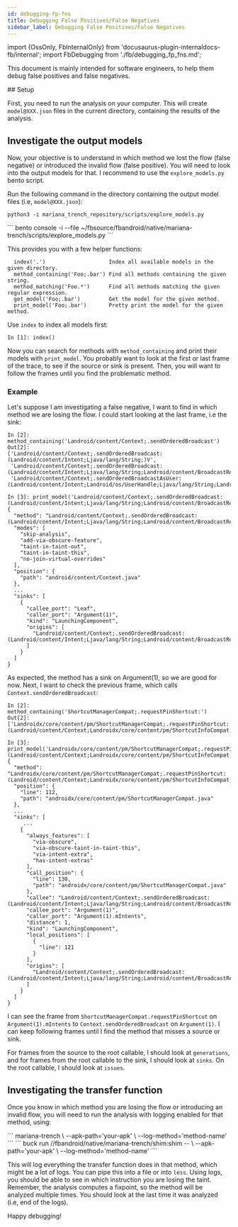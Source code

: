 ```yaml
---
id: debugging-fp-fns
title: Debugging False Positives/False Negatives
sidebar_label: Debugging False Positives/False Negatives
---
```

import {OssOnly, FbInternalOnly} from 'docusaurus-plugin-internaldocs-fb/internal';
import FbDebugging from './fb/debugging_fp_fns.md';

This document is mainly intended for software engineers, to help them debug false positives and false negatives.

<OssOnly>
## Setup

First, you need to run the analysis on your computer. This will create `model@XXX.json` files in the current directory, containing the results of the analysis.
</OssOnly>
<FbInternalOnly> <FbDebugging/> </FbInternalOnly>

## Investigate the output models

Now, your objective is to understand in which method we lost the flow (false negative) or introduced the invalid flow (false positive). You will need to look into the output models for that. I recommend to use the `explore_models.py` bento script.

Run the following command in the directory containing the output model files (i.e, `model@XXX.json`):
<OssOnly>
```
python3 -i mariana_trench_repository/scripts/explore_models.py
```
</OssOnly>
<FbInternalOnly>
```
bento console -i --file ~/fbsource/fbandroid/native/mariana-trench/scripts/explore_models.py
```
</FbInternalOnly>

This provides you with a few helper functions:
```
  index('.')                    Index all available models in the given directory.
  method_containing('Foo;.bar') Find all methods containing the given string.
  method_matching('Foo.*')      Find all methods matching the given regular expression.
  get_model('Foo;.bar')         Get the model for the given method.
  print_model('Foo;.bar')       Pretty print the model for the given method.
```
Use `index` to index all models first:
```
In [1]: index()
```
Now you can search for methods with `method_containing` and print their models with `print_model`.
You probably want to look at the first or last frame of the trace, to see if the source or sink is present. Then, you will want to follow the frames until you find the problematic method.

### Example

Let's suppose I am investigating a false negative, I want to find in which method we are losing the flow. I could start looking at the last frame, i.e the sink:
```
In [2]: method_containing('Landroid/content/Context;.sendOrderedBroadcast')
Out[2]:
['Landroid/content/Context;.sendOrderedBroadcast:(Landroid/content/Intent;Ljava/lang/String;)V',
 'Landroid/content/Context;.sendOrderedBroadcast:(Landroid/content/Intent;Ljava/lang/String;Landroid/content/BroadcastReceiver;Landroid/os/Handler;ILjava/lang/String;Landroid/os/Bundle;)V',
 'Landroid/content/Context;.sendOrderedBroadcastAsUser:(Landroid/content/Intent;Landroid/os/UserHandle;Ljava/lang/String;Landroid/content/BroadcastReceiver;Landroid/os/Handler;ILjava/lang/String;Landroid/os/Bundle;)V']

In [3]: print_model('Landroid/content/Context;.sendOrderedBroadcast:(Landroid/content/Intent;Ljava/lang/String;Landroid/content/BroadcastReceiver;Landroid/os/Handler;ILjava/lang/String;Landroid/os/Bundle;)V')
{
  "method": "Landroid/content/Context;.sendOrderedBroadcast:(Landroid/content/Intent;Ljava/lang/String;Landroid/content/BroadcastReceiver;Landroid/os/Handler;ILjava/lang/String;Landroid/os/Bundle;)V",
  "modes": [
    "skip-analysis",
    "add-via-obscure-feature",
    "taint-in-taint-out",
    "taint-in-taint-this",
    "no-join-virtual-overrides"
  ],
  "position": {
    "path": "android/content/Context.java"
  },
  ...
  "sinks": [
    {
      "callee_port": "Leaf",
      "caller_port": "Argument(1)",
      "kind": "LaunchingComponent",
      "origins": [
        "Landroid/content/Context;.sendOrderedBroadcast:(Landroid/content/Intent;Ljava/lang/String;Landroid/content/BroadcastReceiver;Landroid/os/Handler;ILjava/lang/String;Landroid/os/Bundle;)V"
      ]
    }
  ]
}
```
As expected, the method has a sink on Argument(1), so we are good for now. Next, I want to check the previous frame, which calls `Context.sendOrderedBroadcast`:
```
In [2]: method_containing('ShortcutManagerCompat;.requestPinShortcut:')
Out[2]: ['Landroidx/core/content/pm/ShortcutManagerCompat;.requestPinShortcut:(Landroid/content/Context;Landroidx/core/content/pm/ShortcutInfoCompat;Landroid/content/IntentSender;)Z']

In [3]: print_model('Landroidx/core/content/pm/ShortcutManagerCompat;.requestPinShortcut:(Landroid/content/Context;Landroidx/core/content/pm/ShortcutInfoCompat;Landroid/content/IntentSender;)Z')
{
  "method": "Landroidx/core/content/pm/ShortcutManagerCompat;.requestPinShortcut:(Landroid/content/Context;Landroidx/core/content/pm/ShortcutInfoCompat;Landroid/content/IntentSender;)Z",
  "position": {
    "line": 112,
    "path": "androidx/core/content/pm/ShortcutManagerCompat.java"
  },
  ...
  "sinks": [
     ...
    {
      "always_features": [
        "via-obscure",
        "via-obscure-taint-in-taint-this",
        "via-intent-extra",
        "has-intent-extras"
      ],
      "call_position": {
        "line": 130,
        "path": "androidx/core/content/pm/ShortcutManagerCompat.java"
      },
      "callee": "Landroid/content/Context;.sendOrderedBroadcast:(Landroid/content/Intent;Ljava/lang/String;Landroid/content/BroadcastReceiver;Landroid/os/Handler;ILjava/lang/String;Landroid/os/Bundle;)V",
      "callee_port": "Argument(1)",
      "caller_port": "Argument(1).mIntents",
      "distance": 1,
      "kind": "LaunchingComponent",
      "local_positions": [
        {
          "line": 121
        }
      ],
      "origins": [
        "Landroid/content/Context;.sendOrderedBroadcast:(Landroid/content/Intent;Ljava/lang/String;Landroid/content/BroadcastReceiver;Landroid/os/Handler;ILjava/lang/String;Landroid/os/Bundle;)V"
      ]
    }
  ]
}
```
I can see the frame from `ShortcutManagerCompat.requestPinShortcut` on `Argument(1).mIntents` to `Context.sendOrderedBroadcast` on `Argument(1)`. I can keep following frames until I find the method that misses a source or sink.

For frames from the source to the root callable, I should look at `generations`, and for frames from the root callable to the sink, I should look at `sinks`. On the root callable, I should look at `issues`.

## Investigating the transfer function

Once you know in which method you are losing the flow or introducing an invalid flow, you will need to run the analysis with logging enabled for that method, using:

<OssOnly>
```
mariana-trench \
  --apk-path='your-apk' \
  --log-method='method-name'
```
</OssOnly>
<FbInternalOnly>
```
buck run //fbandroid/native/mariana-trench/shim:shim -- \
  --apk-path='your-apk' \
  --log-method='method-name'
```
</FbInternalOnly>

This will log everything the transfer function does in that method, which might be a lot of logs. You can pipe this into a file or into `less`. Using logs, you should be able to see in which instruction you are losing the taint. Remember, the analysis computes a fixpoint, so the method will be analyzed multiple times. You should look at the last time it was analyzed (i.e, end of the logs).

Happy debugging!
